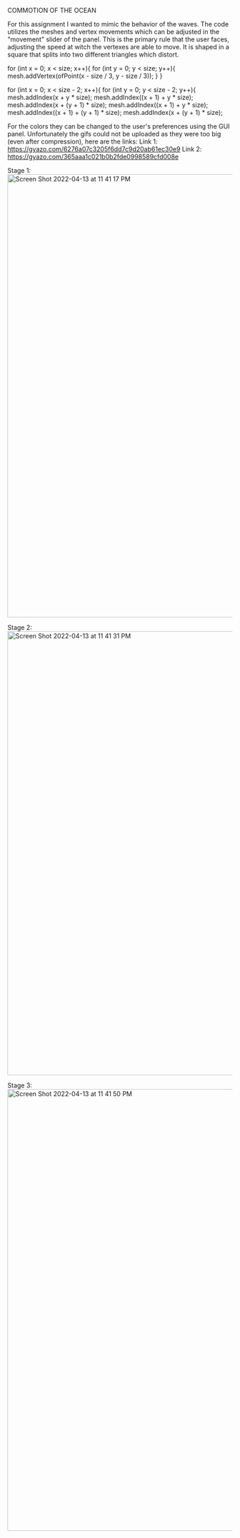 COMMOTION OF THE OCEAN


For this assignment I wanted to mimic the behavior of the waves. 
The code utilizes the meshes and vertex movements which can be adjusted in the "movement" slider of the panel. This is the primary rule that the user faces, adjusting the speed at witch the vertexes are able to move. It is shaped in a square that splits into two different triangles which distort. 

  for (int x = 0; x < size; x++){
    for (int y = 0; y < size; y++){
      mesh.addVertex(ofPoint(x - size / 3, y - size / 3));
    }
  }
  
  for (int x = 0; x < size - 2; x++){
    for (int y = 0; y < size - 2; y++){
      mesh.addIndex(x + y * size);
      mesh.addIndex((x + 1) + y * size);
      mesh.addIndex(x + (y + 1) * size);
      mesh.addIndex((x + 1) + y * size);
      mesh.addIndex((x + 1) + (y + 1) * size);
      mesh.addIndex(x + (y + 1) * size);


For the colors they can be changed to the user's preferences using the GUI panel. 
Unfortunately the gifs could not be uploaded as they were too big (even after compression), here are the links:
Link 1: https://gyazo.com/6276a07c3205f6dd7c9d20ab61ec30e9
Link 2: https://gyazo.com/365aaa1c021b0b2fde0998589cfd008e




Stage 1:
<img width="993" alt="Screen Shot 2022-04-13 at 11 41 17 PM" src="https://user-images.githubusercontent.com/66205383/163257580-15764f1f-91f4-41af-bf1a-d4ccdff26eec.png">

Stage 2: 
<img width="995" alt="Screen Shot 2022-04-13 at 11 41 31 PM" src="https://user-images.githubusercontent.com/66205383/163257622-519ee602-120f-4d4c-a4af-1c7bf094f166.png">

Stage 3:
<img width="990" alt="Screen Shot 2022-04-13 at 11 41 50 PM" src="https://user-images.githubusercontent.com/66205383/163257660-63f15a0a-72c2-481d-b969-336012f16634.png">
